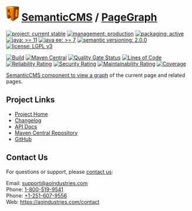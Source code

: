# [<img src="ao-logo.png" alt="AO Logo" width="35" height="40">](https://github.com/ao-apps) [SemanticCMS](https://github.com/ao-apps/semanticcms) / [PageGraph](https://github.com/ao-apps/semanticcms-pagegraph)

[![project: current stable](https://semanticcms.com/ao-badges/project-current-stable.svg)](https://aoindustries.com/life-cycle#project-current-stable)
[![management: production](https://semanticcms.com/ao-badges/management-production.svg)](https://aoindustries.com/life-cycle#management-production)
[![packaging: active](https://semanticcms.com/ao-badges/packaging-active.svg)](https://aoindustries.com/life-cycle#packaging-active)  
[![java: &gt;= 11](https://semanticcms.com/ao-badges/java-11.svg)](https://docs.oracle.com/en/java/javase/11/)
[![java ee: &gt;= 7](https://semanticcms.com/ao-badges/javaee-7.svg)](https://docs.oracle.com/javaee/7/)
[![semantic versioning: 2.0.0](https://semanticcms.com/ao-badges/semver-2.0.0.svg)](http://semver.org/spec/v2.0.0.html)
[![license: LGPL v3](https://semanticcms.com/ao-badges/license-lgpl-3.0.svg)](https://www.gnu.org/licenses/lgpl-3.0)

[![Build](https://github.com/ao-apps/semanticcms-pagegraph/workflows/Build/badge.svg?branch=1.x)](https://github.com/ao-apps/semanticcms-pagegraph/actions?query=workflow%3ABuild)
[![Maven Central](https://maven-badges.herokuapp.com/maven-central/com.semanticcms/semanticcms-pagegraph/badge.svg)](https://maven-badges.herokuapp.com/maven-central/com.semanticcms/semanticcms-pagegraph)
[![Quality Gate Status](https://sonarcloud.io/api/project_badges/measure?branch=1.x&project=com.semanticcms%3Asemanticcms-pagegraph&metric=alert_status)](https://sonarcloud.io/dashboard?branch=1.x&id=com.semanticcms%3Asemanticcms-pagegraph)
[![Lines of Code](https://sonarcloud.io/api/project_badges/measure?branch=1.x&project=com.semanticcms%3Asemanticcms-pagegraph&metric=ncloc)](https://sonarcloud.io/component_measures?branch=1.x&id=com.semanticcms%3Asemanticcms-pagegraph&metric=ncloc)  
[![Reliability Rating](https://sonarcloud.io/api/project_badges/measure?branch=1.x&project=com.semanticcms%3Asemanticcms-pagegraph&metric=reliability_rating)](https://sonarcloud.io/component_measures?branch=1.x&id=com.semanticcms%3Asemanticcms-pagegraph&metric=Reliability)
[![Security Rating](https://sonarcloud.io/api/project_badges/measure?branch=1.x&project=com.semanticcms%3Asemanticcms-pagegraph&metric=security_rating)](https://sonarcloud.io/component_measures?branch=1.x&id=com.semanticcms%3Asemanticcms-pagegraph&metric=Security)
[![Maintainability Rating](https://sonarcloud.io/api/project_badges/measure?branch=1.x&project=com.semanticcms%3Asemanticcms-pagegraph&metric=sqale_rating)](https://sonarcloud.io/component_measures?branch=1.x&id=com.semanticcms%3Asemanticcms-pagegraph&metric=Maintainability)
[![Coverage](https://sonarcloud.io/api/project_badges/measure?branch=1.x&project=com.semanticcms%3Asemanticcms-pagegraph&metric=coverage)](https://sonarcloud.io/component_measures?branch=1.x&id=com.semanticcms%3Asemanticcms-pagegraph&metric=Coverage)

[SemanticCMS component to view a graph](https://github.com/ao-apps/semanticcms-pagegraph) of the current page and related pages.

## Project Links
* [Project Home](https://semanticcms.com/pagegraph/)
* [Changelog](https://semanticcms.com/pagegraph/changelog)
* [API Docs](https://semanticcms.com/pagegraph/apidocs/)
* [Maven Central Repository](https://central.sonatype.com/artifact/com.semanticcms/semanticcms-pagegraph)
* [GitHub](https://github.com/ao-apps/semanticcms-pagegraph)

## Contact Us
For questions or support, please [contact us](https://aoindustries.com/contact):

Email: [support@aoindustries.com](mailto:support@aoindustries.com)  
Phone: [1-800-519-9541](tel:1-800-519-9541)  
Phone: [+1-251-607-9556](tel:+1-251-607-9556)  
Web: https://aoindustries.com/contact
